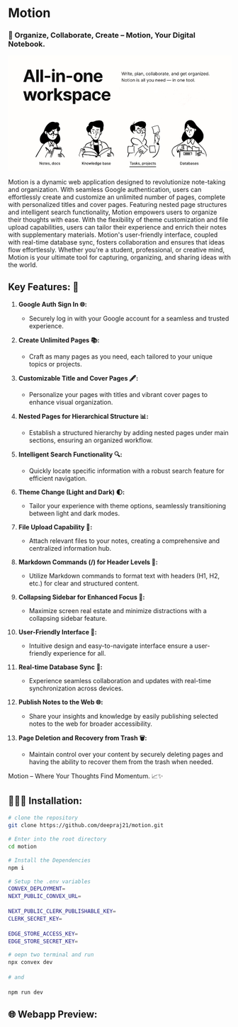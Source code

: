 # Motion

### 📒 Organize, Collaborate, Create – Motion, Your Digital Notebook.

<img src="./public/readme.png">

Motion is a dynamic web application designed to revolutionize note-taking and organization. With seamless Google authentication, users can effortlessly create and customize an unlimited number of pages, complete with personalized titles and cover pages. Featuring nested page structures and intelligent search functionality, Motion empowers users to organize their thoughts with ease. With the flexibility of theme customization and file upload capabilities, users can tailor their experience and enrich their notes with supplementary materials. Motion's user-friendly interface, coupled with real-time database sync, fosters collaboration and ensures that ideas flow effortlessly. Whether you're a student, professional, or creative mind, Motion is your ultimate tool for capturing, organizing, and sharing ideas with the world.


## **Key Features: 🚀**

1. **Google Auth Sign In 🌐:**
   - Securely log in with your Google account for a seamless and trusted experience.

2. **Create Unlimited Pages 📚:**
   - Craft as many pages as you need, each tailored to your unique topics or projects.

3. **Customizable Title and Cover Pages 🖋️:**
   - Personalize your pages with titles and vibrant cover pages to enhance visual organization.

4. **Nested Pages for Hierarchical Structure 📊:**
   - Establish a structured hierarchy by adding nested pages under main sections, ensuring an organized workflow.

5. **Intelligent Search Functionality 🔍:**
   - Quickly locate specific information with a robust search feature for efficient navigation.

6. **Theme Change (Light and Dark) 🌓:**
   - Tailor your experience with theme options, seamlessly transitioning between light and dark modes.

7. **File Upload Capability 📎:**
   - Attach relevant files to your notes, creating a comprehensive and centralized information hub.

8. **Markdown Commands (/) for Header Levels 📝:**
   - Utilize Markdown commands to format text with headers (H1, H2, etc.) for clear and structured content.

9. **Collapsing Sidebar for Enhanced Focus 🧘:**
   - Maximize screen real estate and minimize distractions with a collapsing sidebar feature.

10. **User-Friendly Interface 🤝:**
    - Intuitive design and easy-to-navigate interface ensure a user-friendly experience for all.

11. **Real-time Database Sync 🔄:**
    - Experience seamless collaboration and updates with real-time synchronization across devices.

12. **Publish Notes to the Web 🌐:**
    - Share your insights and knowledge by easily publishing selected notes to the web for broader accessibility.

13. **Page Deletion and Recovery from Trash 🗑️:**
    - Maintain control over your content by securely deleting pages and having the ability to recover them from the trash when needed.

Motion – Where Your Thoughts Find Momentum. 📈✨

## 🧑🏻‍💻 Installation:

```bash
# clone the repository
git clone https://github.com/deepraj21/motion.git
```
```bash
# Enter into the root directory
cd motion
```
```bash
# Install the Dependencies
npm i
```
```bash
# Setup the .env variables
CONVEX_DEPLOYMENT=
NEXT_PUBLIC_CONVEX_URL=

NEXT_PUBLIC_CLERK_PUBLISHABLE_KEY=
CLERK_SECRET_KEY=

EDGE_STORE_ACCESS_KEY=
EDGE_STORE_SECRET_KEY=
```
```bash
# oepn two terminal and run
npx convex dev

# and

npm run dev
```

## 🌐 Webapp Preview: